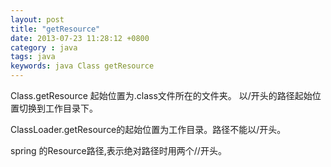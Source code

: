 ```yaml
---
layout: post
title: "getResource"
date: 2013-07-23 11:28:12 +0800
category : java
tags: java
keywords: java Class getResource
---
```

Class.getResource 起始位置为.class文件所在的文件夹。 以/开头的路径起始位置切换到工作目录下。

ClassLoader.getResource的起始位置为工作目录。路径不能以/开头。


spring 的Resource路径,表示绝对路径时用两个//开头。



<!--more-->
